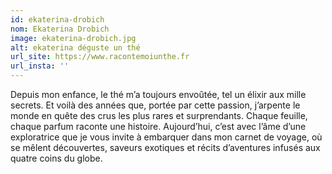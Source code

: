 ```yaml
---
id: ekaterina-drobich
nom: Ekaterina Drobich
image: ekaterina-drobich.jpg
alt: ekaterina déguste un thé
url_site: https://www.racontemoiunthe.fr
url_insta: ''
---
```


Depuis mon enfance, le thé m’a toujours envoûtée, tel un élixir aux mille secrets. Et voilà des années que, portée par cette passion, j’arpente le monde en quête des crus les plus rares et surprendants. Chaque feuille, chaque parfum raconte une histoire. Aujourd’hui, c’est avec l’âme d’une exploratrice que je vous invite à embarquer dans mon carnet de voyage,  où se mêlent découvertes, saveurs exotiques et récits d’aventures infusés aux quatre coins du globe.
